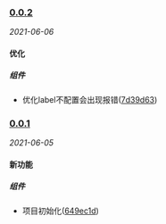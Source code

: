 ### [0.0.2](https://github.com/WenHaoHuang/form/compare/v0.0.1...v0.0.2)

_2021-06-06_

#### 优化

##### 组件
- 优化label不配置会出现报错([7d39d63](https://github.com/WenHaoHuang/form/commit/7d39d63))



### [0.0.1](https://github.com/WenHaoHuang/form/compare/649ec1d...v0.0.1)

_2021-06-05_

#### 新功能

##### 组件
- 项目初始化([649ec1d](https://github.com/WenHaoHuang/form/commit/649ec1d))



